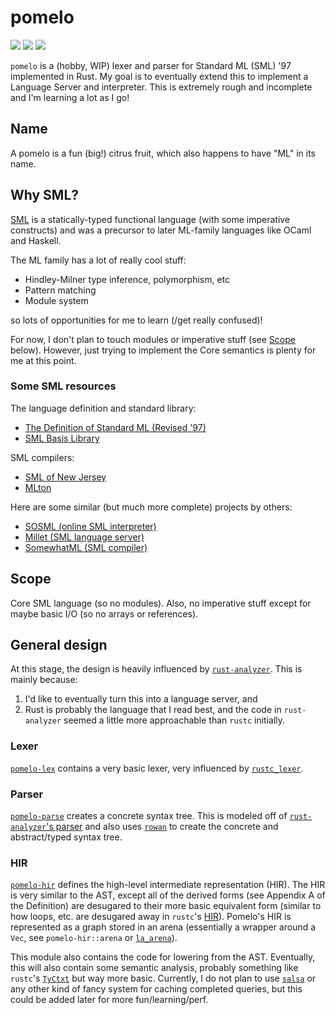 # pomelo

[![](https://img.shields.io/badge/docs-dev-blue.svg)](https://kylematsuda.github.io/pomelo/pomelo/)
[![](https://github.com/kylematsuda/pomelo/workflows/Test/badge.svg)](https://github.com/kylematsuda/pomelo/actions?query=workflow:Test)
[![](https://img.shields.io/badge/license-MIT-green)](https://github.com/kylematsuda/pomelo/blob/main/LICENSE.md)

`pomelo` is a (hobby, WIP) lexer and parser for Standard ML (SML) '97 implemented in Rust.
My goal is to eventually extend this to implement a Language Server and interpreter.
This is extremely rough and incomplete and I'm learning a lot as I go!

## Name

A pomelo is a fun (big!) citrus fruit, which also happens to have "ML" in its name.

## Why SML?

[SML](https://en.wikipedia.org/wiki/Standard_ML) is a statically-typed functional language (with some imperative constructs) and was a precursor to later ML-family languages like OCaml and Haskell.

The ML family has a lot of really cool stuff:
- Hindley-Milner type inference, polymorphism, etc
- Pattern matching
- Module system

so lots of opportunities for me to learn (/get really confused)!

For now, I don't plan to touch modules or imperative stuff (see [Scope](https://github.com/kylematsuda/pomelo#scope) below).
However, just trying to implement the Core semantics is plenty for me at this point.

### Some SML resources

The language definition and standard library:
- [The Definition of Standard ML (Revised '97)](https://smlfamily.github.io/sml97-defn.pdf)
- [SML Basis Library](https://smlfamily.github.io/Basis/index.html) 

SML compilers:
- [SML of New Jersey](https://github.com/smlnj/smlnj)
- [MLton](https://github.com/MLton/mlton)

Here are some similar (but much more complete) projects by others:
- [SOSML (online SML interpreter)](https://github.com/SOSML/SOSML)
- [Millet (SML language server)](https://github.com/azdavis/millet)
- [SomewhatML (SML compiler)](https://github.com/SomewhatML/sml-compiler)

## Scope

Core SML language (so no modules). Also, no imperative stuff except for maybe basic I/O (so no arrays or references).

## General design

At this stage, the design is heavily influenced by [`rust-analyzer`](https://github.com/rust-lang/rust-analyzer). This is mainly because:
1. I'd like to eventually turn this into a language server, and
2. Rust is probably the language that I read best, and the code in `rust-analyzer` seemed a little more approachable than `rustc` initially.

### Lexer

[`pomelo-lex`](https://kylematsuda.github.io/pomelo/pomelo_lex/index.html) contains a very basic lexer, very influenced by [`rustc_lexer`](https://github.com/rust-lang/rust/blob/master/compiler/rustc_lexer).

### Parser 

[`pomelo-parse`](https://kylematsuda.github.io/pomelo/pomelo_parse/index.html) creates a concrete syntax tree.
This is modeled off of [`rust-analyzer`'s parser](https://github.com/rust-lang/rust-analyzer/tree/master/crates/parser) and also uses [`rowan`](https://docs.rs/rowan/latest/rowan/) to create the concrete and abstract/typed syntax tree.

### HIR

[`pomelo-hir`](https://kylematsuda.github.io/pomelo/pomelo_hir/index.html) defines the high-level intermediate representation (HIR).
The HIR is very similar to the AST, except all of the derived forms (see Appendix A of the Definition) are desugared to their more basic equivalent form (similar to how loops, etc. are desugared away in `rustc`'s [HIR](https://rustc-dev-guide.rust-lang.org/hir.html)).
Pomelo's HIR is represented as a graph stored in an arena (essentially a wrapper around a `Vec`, see `pomelo-hir::arena` or [`la_arena`](https://docs.rs/la-arena/latest/la_arena/)).

This module also contains the code for lowering from the AST.
Eventually, this will also contain some semantic analysis, probably something like `rustc`'s [`TyCtxt`](https://doc.rust-lang.org/nightly/nightly-rustc/rustc_middle/ty/struct.TyCtxt.html) but way more basic.
Currently, I do not plan to use [`salsa`](https://github.com/salsa-rs/salsa) or any other kind of fancy system for caching completed queries, but this could be added later for more fun/learning/perf.
